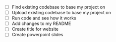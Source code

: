 - [ ] Find existing codebase to base my project on
- [ ] Upload existing codebase to base my project on
- [ ] Run code and see how it works
- [ ] Add changes to my README
- [ ] Create title for website
- [ ] Create powerpoint slides
